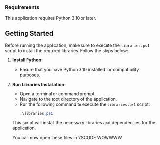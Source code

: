### Requirements

This application requires Python 3.10 or later.

## Getting Started

Before running the application, make sure to execute the `libraries.ps1` script to install the required libraries. Follow the steps below:

1. **Install Python:**
   - Ensure that you have Python 3.10 installed for compatibility purposes.

2. **Run Libraries Installation:**
   - Open a terminal or command prompt.
   - Navigate to the root directory of the application.
   - Run the following command to execute the `libraries.ps1` script:
     ```powershell
     .\libraries.ps1
     ```

   This script will install the necessary libraries and dependencies for the application.

   You can now open these files in VSCODE WOWWWW